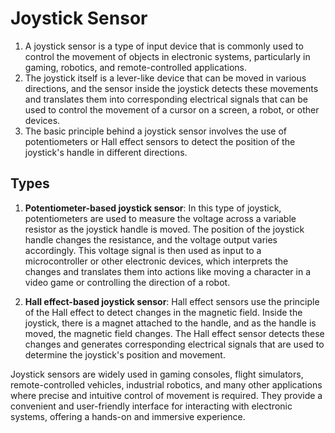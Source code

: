 # Joystick Sensor
1. A joystick sensor is a type of input device that is commonly used to control the movement of objects in electronic systems, particularly in gaming, robotics, and remote-controlled applications. 
2. The joystick itself is a lever-like device that can be moved in various directions, and the sensor inside the joystick detects these movements and translates them into corresponding electrical signals that can be used to control the movement of a cursor on a screen, a robot, or other devices.
3. The basic principle behind a joystick sensor involves the use of potentiometers or Hall effect sensors to detect the position of the joystick's handle in different directions.

## Types 
1. **Potentiometer-based joystick sensor**: In this type of joystick, potentiometers are used to measure the voltage across a variable resistor as the joystick handle is moved. The position of the joystick handle changes the resistance, and the voltage output varies accordingly. This voltage signal is then used as input to a microcontroller or other electronic devices, which interprets the changes and translates them into actions like moving a character in a video game or controlling the direction of a robot.

2. **Hall effect-based joystick sensor**: Hall effect sensors use the principle of the Hall effect to detect changes in the magnetic field. Inside the joystick, there is a magnet attached to the handle, and as the handle is moved, the magnetic field changes. The Hall effect sensor detects these changes and generates corresponding electrical signals that are used to determine the joystick's position and movement.

Joystick sensors are widely used in gaming consoles, flight simulators, remote-controlled vehicles, industrial robotics, and many other applications where precise and intuitive control of movement is required. They provide a convenient and user-friendly interface for interacting with electronic systems, offering a hands-on and immersive experience.